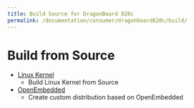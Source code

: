 ```yaml
---
title: Build Source for DragonBoard 820c
permalink: /documentation/consumer/dragonboard820c/build/
---
```


# Build from Source

- [Linux Kernel](linux-kernel.md)
   - Build Linux Kernel from Source
- [OpenEmbedded](open-embedded.md)
   - Create custom distribution based on OpenEmbedded
